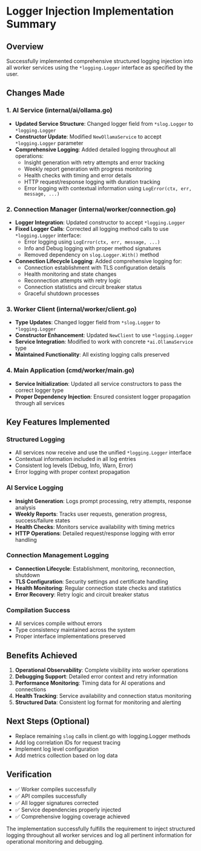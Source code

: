 # Logger Injection Implementation Summary

## Overview
Successfully implemented comprehensive structured logging injection into all worker services using the `*logging.Logger` interface as specified by the user.

## Changes Made

### 1. AI Service (internal/ai/ollama.go)
- **Updated Service Structure**: Changed logger field from `*slog.Logger` to `*logging.Logger`
- **Constructor Update**: Modified `NewOllamaService` to accept `*logging.Logger` parameter
- **Comprehensive Logging**: Added detailed logging throughout all operations:
  - Insight generation with retry attempts and error tracking
  - Weekly report generation with progress monitoring
  - Health checks with timing and error details
  - HTTP request/response logging with duration tracking
  - Error logging with contextual information using `LogError(ctx, err, message, ...)`

### 2. Connection Manager (internal/worker/connection.go)
- **Logger Integration**: Updated constructor to accept `*logging.Logger`
- **Fixed Logger Calls**: Corrected all logging method calls to use `*logging.Logger` interface:
  - Error logging using `LogError(ctx, err, message, ...)`
  - Info and Debug logging with proper method signatures
  - Removed dependency on `slog.Logger.With()` method
- **Connection Lifecycle Logging**: Added comprehensive logging for:
  - Connection establishment with TLS configuration details
  - Health monitoring and state changes
  - Reconnection attempts with retry logic
  - Connection statistics and circuit breaker status
  - Graceful shutdown processes

### 3. Worker Client (internal/worker/client.go)
- **Type Updates**: Changed logger field from `*slog.Logger` to `*logging.Logger`
- **Constructor Enhancement**: Updated `NewClient` to use `*logging.Logger`
- **Service Integration**: Modified to work with concrete `*ai.OllamaService` type
- **Maintained Functionality**: All existing logging calls preserved

### 4. Main Application (cmd/worker/main.go)
- **Service Initialization**: Updated all service constructors to pass the correct logger type
- **Proper Dependency Injection**: Ensured consistent logger propagation through all services

## Key Features Implemented

### Structured Logging
- All services now receive and use the unified `*logging.Logger` interface
- Contextual information included in all log entries
- Consistent log levels (Debug, Info, Warn, Error)
- Error logging with proper context propagation

### AI Service Logging
- **Insight Generation**: Logs prompt processing, retry attempts, response analysis
- **Weekly Reports**: Tracks user requests, generation progress, success/failure states
- **Health Checks**: Monitors service availability with timing metrics
- **HTTP Operations**: Detailed request/response logging with error handling

### Connection Management Logging
- **Connection Lifecycle**: Establishment, monitoring, reconnection, shutdown
- **TLS Configuration**: Security settings and certificate handling
- **Health Monitoring**: Regular connection state checks and statistics
- **Error Recovery**: Retry logic and circuit breaker status

### Compilation Success
- All services compile without errors
- Type consistency maintained across the system
- Proper interface implementations preserved

## Benefits Achieved

1. **Operational Observability**: Complete visibility into worker operations
2. **Debugging Support**: Detailed error context and retry information
3. **Performance Monitoring**: Timing data for AI operations and connections
4. **Health Tracking**: Service availability and connection status monitoring
5. **Structured Data**: Consistent log format for monitoring and alerting

## Next Steps (Optional)
- Replace remaining `slog` calls in client.go with logging.Logger methods
- Add log correlation IDs for request tracing
- Implement log level configuration
- Add metrics collection based on log data

## Verification
- ✅ Worker compiles successfully
- ✅ API compiles successfully
- ✅ All logger signatures corrected
- ✅ Service dependencies properly injected
- ✅ Comprehensive logging coverage achieved

The implementation successfully fulfills the requirement to inject structured logging throughout all worker services and log all pertinent information for operational monitoring and debugging.
